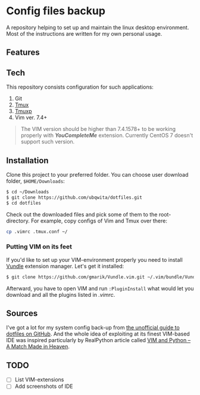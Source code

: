 # Config files backup
A repository helping to set up and maintain the linux desktop environment. Most of the instructions are written for my own personal usage.
## Features

## Tech
This repository consists configuration for such applications:
 1. Git
 2. [Tmux](https://github.com/tmux/tmux/wiki)
 3. [Tmuxp](https://tmuxp.git-pull.com/en/latest/)
 4. Vim ver. 7.4+
 > The VIM version should be higher than 7.4.1578+ to be working properly with ***YouCompleteMe*** extension. Currently CentOS 7 doesn't support such version.
## Installation
Clone this project to your preferred folder. You can choose user download folder, `$HOME/Downloads`:
```bash
$ cd ~/Downloads
$ git clone https://github.com/ubqwita/dotfiles.git
$ cd dotfiles
```
Check out the downloaded files and pick some of them to the root-directory. For example, copy configs of Vim and Tmux over there:
```bash
cp .vimrc .tmux.conf ~/
```
### Putting VIM on its feet
If you'd like to set up your VIM-environment properly you need to install [Vundle](https://github.com/gmarik/Vundle.vim) extension manager. Let's get it installed:
```bash
$ git clone https://github.com/gmarik/Vundle.vim.git ~/.vim/bundle/Vundle.vim
```
Afterward, you have to open VIM and run `:PluginInstall` what would let you download and  all the plugins listed in *.vimrc*.
## Sources
I've got a lot for my system config back-up from [the unofficial guide to dotfiles on GitHub](https://dotfiles.github.io/). And the whole idea of exploiting at its finest VIM-based IDE was inspired particularly by RealPython article called [VIM and Python – A Match Made in Heaven](https://realpython.com/vim-and-python-a-match-made-in-heaven/).
## TODO
- [ ] List VIM-extensions
- [ ] Add screenshots of IDE
<!--stackedit_data:
eyJoaXN0b3J5IjpbOTg2NDc0NTk1LDEwNDA1ODc1OTZdfQ==
-->